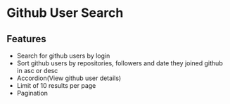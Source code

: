 # Github User Search

## Features

- Search for github users by login
- Sort github users by repositories, followers and date they joined github in asc or desc
- Accordion(View github user details)
- Limit of 10 results per page
- Pagination
